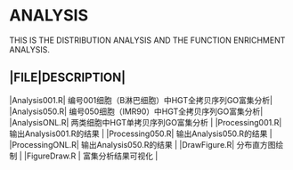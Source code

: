 # ANALYSIS

THIS IS THE DISTRIBUTION ANALYSIS AND THE FUNCTION ENRICHMENT ANALYSIS.

|FILE|DESCRIPTION|
-------------------
|Analysis001.R| 编号001细胞（B淋巴细胞）中HGT全拷贝序列GO富集分析|
|Analysis050.R| 编号050细胞（IMR90）中HGT全拷贝序列GO富集分析|
|AnalysisONL.R| 两类细胞中HGT单拷贝序列GO富集分析 |
|Processing001.R| 输出Analysis001.R的结果 |
|Processing050.R| 输出Analysis050.R的结果 |
|ProcessingONL.R| 输出Analysis050.R的结果 |
|DrawFigure.R| 分布直方图绘制 |
|FigureDraw.R | 富集分析结果可视化 |
